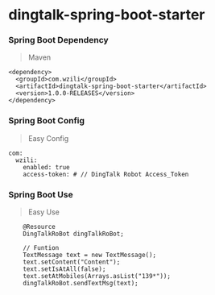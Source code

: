 # dingtalk-spring-boot-starter

### Spring Boot Dependency
> Maven 
```
<dependency>
  <groupId>com.wzili</groupId>
  <artifactId>dingtalk-spring-boot-starter</artifactId>
  <version>1.0.0-RELEASES</version>
</dependency>
```

### Spring Boot Config
> Easy Config
```
com:
  wzili:
    enabled: true
    access-token: # // DingTalk Robot Access_Token
```

### Spring Boot Use
> Easy Use
```
    @Resource
    DingTalkRoBot dingTalkRoBot;
    
    // Funtion 
    TextMessage text = new TextMessage();
    text.setContent("Content");
    text.setIsAtAll(false);
    text.setAtMobiles(Arrays.asList("139*"));
    dingTalkRoBot.sendTextMsg(text);
```